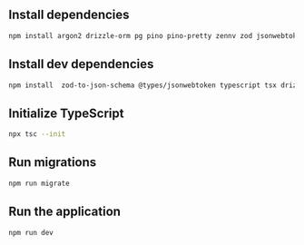 ## Install dependencies

```bash
npm install argon2 drizzle-orm pg pino pino-pretty zennv zod jsonwebtoken fastify-zod fastify-guard fastify
```

## Install dev dependencies
```bash
npm install  zod-to-json-schema @types/jsonwebtoken typescript tsx drizzle-kit @types/pg -D
```
## Initialize TypeScript
```bash
npx tsc --init
```

## Run migrations
```bash
npm run migrate
```

## Run the application
```bash
npm run dev
```